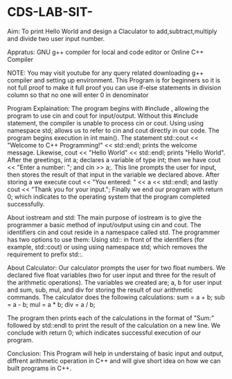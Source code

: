 # CDS-LAB-SIT-

Aim: To print Hello World and design a Claculator to add,subtract,multiply and divide two user input number.

Appratus: GNU g++ compiler for local and code editor or Online C++ Compiler

NOTE: You may visit youtube for any query related downloading g++ compiler and setting up environment. This Program is for beginners so it is not full proof to make it full proof you can use if-else statements in division column so that no one will enter 0 in denominator

Program Explaination: The program begins with #include , allowing the program to use cin and cout for input/output. Without this #include statement, the compiler is unable to process cin or cout. Using using namespace std; allows us to refer to cin and cout directly in our code. The program begins execution in int main(). The statement std::cout << "Welcome to C++ Programming!" << std::endl; prints the welcome message. Likewise, cout << "Hello World" << std::endl; prints "Hello World". After the greetings, int a; declares a variable of type int; then we have cout << "Enter a number: "; and cin >> a;. This line prompts the user for input, then stores the result of that input in the variable we declared above. After storing a we execute cout << "You entered: " << a << std::endl; and lastly cout << "Thank you for your input."; Finally we end our program with return 0; which indicates to the operating system that the program completed successfully.

About iostream and std: The main purpose of iostream is to give the programmer a basic method of input/output using cin and cout. The identifiers cin and cout reside in a namespace called std. The programmer has two options to use them: Using std:: in front of the identifiers (for example, std::cout) or using using namespace std; which removes the requirement to prefix std::.

About Calculator: Our calculator prompts the user for two float numbers. We declared five float variables (two for user input and three for the result of the arithmetic operations). The variables we created are; a, b for user input and sum, sub, mul, and div for storing the result of our arithmetic commands. The calculator does the following calculations: sum = a + b; sub = a - b; mul = a * b; div = a / b;

The program then prints each of the calculations in the format of "Sum:" followed by std::endl to print the result of the calculation on a new line. We conclude with return 0; which indicates successful execution of our program.

Conclusion: This Program will help in understaing of basic input and output, diffrent arithmetic operation in C++ and will give short idea on how we can built programs in C++.
